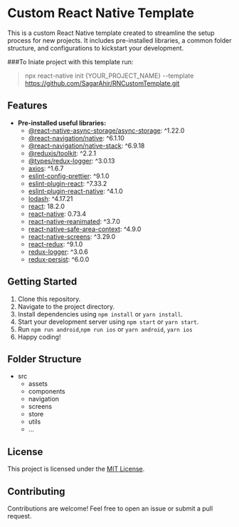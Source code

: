 # Custom React Native Template

This is a custom React Native template created to streamline the setup process for new projects. It includes pre-installed libraries, a common folder structure, and configurations to kickstart your development.

###To Iniate project with this template run:
> npx react-native init {YOUR_PROJECT_NAME} --template https://github.com/SagarAhir/RNCustomTemplate.git 
## Features

- **Pre-installed useful libraries:**
  - [@react-native-async-storage/async-storage](https://github.com/react-native-async-storage/async-storage): ^1.22.0
  - [@react-navigation/native](https://github.com/react-navigation/native): ^6.1.10
  - [@react-navigation/native-stack](https://github.com/react-navigation/native-stack): ^6.9.18
  - [@reduxjs/toolkit](https://github.com/reduxjs/toolkit): ^2.2.1
  - [@types/redux-logger](https://github.com/DefinitelyTyped/DefinitelyTyped/tree/master/types/redux-logger): ^3.0.13
  - [axios](https://github.com/axios/axios): ^1.6.7
  - [eslint-config-prettier](https://github.com/prettier/eslint-config-prettier): ^9.1.0
  - [eslint-plugin-react](https://github.com/yannickcr/eslint-plugin-react): ^7.33.2
  - [eslint-plugin-react-native](https://github.com/Intellicode/eslint-plugin-react-native): ^4.1.0
  - [lodash](https://github.com/lodash/lodash): ^4.17.21
  - [react](https://github.com/facebook/react): 18.2.0
  - [react-native](https://github.com/facebook/react-native): 0.73.4
  - [react-native-reanimated](https://github.com/software-mansion/react-native-reanimated): ^3.7.0
  - [react-native-safe-area-context](https://github.com/th3rdwave/react-native-safe-area-context): ^4.9.0
  - [react-native-screens](https://github.com/software-mansion/react-native-screens): ^3.29.0
  - [react-redux](https://github.com/reduxjs/react-redux): ^9.1.0
  - [redux-logger](https://github.com/LogRocket/redux-logger): ^3.0.6
  - [redux-persist](https://github.com/rt2zz/redux-persist): ^6.0.0

## Getting Started

1. Clone this repository.
2. Navigate to the project directory.
3. Install dependencies using `npm install` or `yarn install`.
4. Start your development server using `npm start` or `yarn start`.
5. Run `npm run android`,`npm run ios` or `yarn android`, `yarn ios`
6. Happy coding!

## Folder Structure

+ src
  - assets
  - components
  - navigation
  - screens
  - store
  - utils
  - ...


## License

This project is licensed under the [MIT License](LICENSE).

## Contributing

Contributions are welcome! Feel free to open an issue or submit a pull request.
